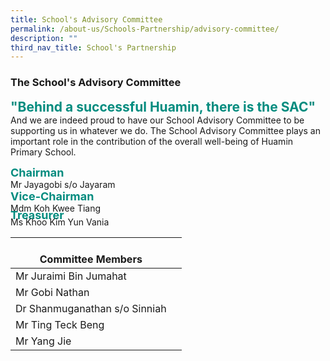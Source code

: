 ```yaml
---
title: School's Advisory Committee
permalink: /about-us/Schools-Partnership/advisory-committee/
description: ""
third_nav_title: School's Partnership
---
```

### **The School's Advisory Committee**

<b style="color:#038C7F; font-size:21px;">"Behind a successful Huamin, there is the SAC"</b><br>
And we are indeed proud to have our School Advisory Committee to be supporting us in whatever we do.
The School Advisory Committee plays an important role in the contribution of the overall well-being of Huamin Primary School.

<b style="color:#038C7F; font-size:18px;">Chairman</b><br> Mr Jayagobi s/o Jayaram <br>
<b style="color:#038C7F; font-size:18px; ">Vice-Chairman</b><br>Mdm Koh Kwee Tiang <br>
<b style="color:#038C7F; font-size:18px; line-height:5px;">Treasurer</b> <br>Ms Khoo Kim Yun Vania


| <br>Committee Members | |
| -------- | -------- | 
| Mr Juraimi Bin Jumahat     |     |
|Mr Gobi Nathan | |
|Dr Shanmuganathan s/o Sinniah| |
|Mr Ting Teck Beng| |
|Mr Yang Jie| |